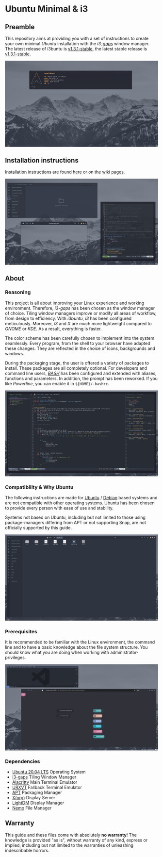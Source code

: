 # Ubuntu Minimal & i3

[//]: # (Serves an overview of i3buntu)
[//]: # (version 1.3.1)

## Preamble

This repository aims at providing you with a set of instructions to create your own minimal _Ubuntu_ installation with the _i3_[_-gaps_](https://github.com/Airblader/i3) window manager. The latest release of i3buntu is [v1.3.1-stable](https://github.com/aendeavor/i3buntu/releases/tag/v1.3.1-stable), the latest stable release is [v1.3.1-stable](https://github.com/aendeavor/i3buntu/releases/tag/v1.3.1-stable).

[![Desktop Theme](resources/doc/desktop_shell.png)](https://reddit.com/r/unixporn/)

## Installation instructions

Installation instructions are found [here](./INSTALL.md) or on the [wiki pages](https://github.com/aendeavor/i3buntu/wiki).

[![Desktop Theme](resources/doc/collage_1.png)](https://reddit.com/r/unixporn/)

## About

### Reasoning

This project is all about improving your Linux experience and working environment. Therefore, _i3-gaps_ has been chosen as the window manager of choice. Tiling window managers improve or modify all areas of workflow, from design to efficiency. With _i3buntu_, _i3_ has been configured meticulously. Moreover, _i3_ and _X_ are much more lightweight compared to _GNOME_ or _KDE_. As a result, everything is faster.

The color scheme has been carefully chosen to implement into the system seamlessly. Every program, from the shell to your browser have adapted these changes. They are reflected in the choice of icons, backgrounds and windows.

During the packaging stage, the user is offered a variety of packages to install. These packages are all completely optional. For developers and command line users, _[BASH](https://en.wikipedia.org/wiki/Bash_%28Unix_shell%29)_ has been configured and extended with aliases, functions and parameters. In addition, the prompt has been reworked. If you like _Powerline_, you can enable it in `${HOME}/.bashrc`.

[![Desktop Theme](resources/doc/neovim.png)](https://reddit.com/r/unixporn/)

### Compatibility & Why Ubuntu

The following instructions are made for [Ubuntu](https://wiki.archlinux.org/index.php/Arch_compared_to_other_distributions#Ubuntu) / [Debian](https://wiki.archlinux.org/index.php/Arch_compared_to_other_distributions#General) based systems and are not compatible with other operating systems. Ubuntu has been chosen to provide every person with ease of use and stability.

Systems not based on Ubuntu, including but not limited to those using package-managers differing from APT or not supporting Snap, are not officially supported by this guide.

[![Desktop Theme](resources/doc/filemanager.png)](https://reddit.com/r/unixporn/)

### Prerequisites

It is recommended to be familiar with the Linux environment, the command line and to have a basic knowledge about the file system structure. You should know what you are doing when working with administrator-privileges.

[![Desktop Theme](resources/doc/collage_2.png)](https://reddit.com/r/unixporn/)

### Dependencies

* [Ubuntu 20.04 LTS](https://en.wikipedia.org/wiki/Ubuntu) Operating System
* [i3-gaps](https://github.com/Airblader/i3) Tiling Window Manager
* [Alacritty](https://github.com/alacritty/alacritty) Main Terminal Emulator
* [URXVT](https://wiki.archlinux.org/index.php/Rxvt-unicode) Fallback Terminal Emulator
* [APT](https://en.wikipedia.org/wiki/APT_(software)) Packaging Manager
* [X(org)](https://wiki.archlinux.org/index.php/Xorg) Display Server
* [LightDM](https://wiki.archlinux.org/index.php/LightDM) Display Manager
* [Nemo](https://wiki.archlinux.org/index.php/Nemo) File Manager

## Warranty

This guide and these files come with absolutely **no warranty**! The knowledge is provided "as is", without warranty of any kind, express or implied, including but not limited to the warranties of unleashing indescribable horrors.
